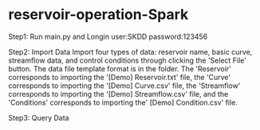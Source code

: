 # reservoir-operation-Spark

Step1: Run main.py and Longin
user:SKDD
password:123456

Step2: Import Data
Import four types of data: reservoir name, basic curve, streamflow data, and control conditions through clicking the 'Select File' button. The data file template format is in the folder. The 'Reservoir' corresponds to importing the '[Demo] Reservoir.txt' file, the 'Curve' corresponds to importing the '[Demo] Curve.csv' file, the 'Streamflow' corresponds to importing the '[Demo] Streamflow.csv' file, and the 'Conditions' corresponds to importing the' [Demo] Condition.csv' file. 

Step3: Query Data



